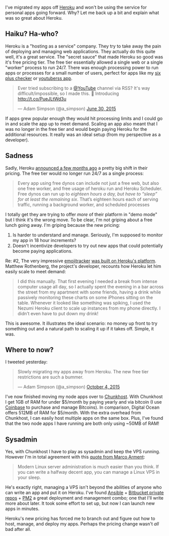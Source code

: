 I've migrated my apps off [Heroku](https://www.heroku.com/) and won't be using the service for personal apps going forward. Why? Let me back up a bit and explain what was so great about Heroku.

## Haiku? Ha-who?

Heroku is a "hosting as a service" company. They try to take away the pain of deploying and managing web applications. They actually do this quite well, it's a great service. The "secret sauce" that made Heroku so good was it's free pricing tier. The free tier essentially allowed a single web or a single "worker" process to run 24/7. There was enough processing power to run apps or processes for a small number of users, perfect for apps like my [six plus checker](/writing/iphone-checker-with-capybara-and-twilio) or [youtuberss app](http://ytrss.co).

> Ever tried subscribing to a [@YouTube](https://twitter.com/YouTube) channel via RSS? It's way difficult/impossible, so I made this. 📢 Introducing <http://t.co/PueJLtWd3u>
> 
> — Adam Simpson (@a\_simpson) [June 30, 2015](https://twitter.com/a_simpson/status/615897507592278018)

If apps grew popular enough they would hit processing limits and I could go in and scale the app up to meet demand. Scaling an app also meant that I was no longer in the free tier and would begin paying Heroku for the additional resources. It really was an ideal setup (from my perspective as a developer).

## Sadness

Sadly, Heroku [announced a few months ago](https://blog.heroku.com/archives/2015/5/7/new-dyno-types-public-beta) a pretty big shift in their pricing. The free tier would no longer run 24/7 as a single process:

> Every app using free dynos can include not just a free web, but also one free worker, and free usage of heroku run and Heroku Scheduler. Free dynos can run up to *eighteen hours a day, but have to “sleep” for at least the remaining six*. That’s eighteen hours each of serving traffic, running a background worker, and scheduled processes

I totally get they are trying to offer *more* of their platform in "demo mode" but I think it's the wrong move. To be clear, I'm not griping about a free lunch going away. I'm griping because the new pricing:

1.  Is harder to understand and manage. Seriously, I'm supposed to monitor my app in 18 hour increments?
2.  Doesn't incentivize developers to try out new apps that could potentially become paying applications.

Re: \#2, The very impressive [emojitracker](http://emojitracker.com) [was built on Heroku's platform](https://medium.com/@mroth/how-i-built-emojitracker-179cfd8238ac). Matthew Rothenberg, the project's developer, recounts how Heroku let him easily scale to meet demand:

> I did this manually. That first evening I needed a break from intense computer usage all day, so I actually spent the evening in a bar across the street from my apartment with some friends, having a drink while passively monitoring these charts on some iPhones sitting on the table. Whenever it looked like something was spiking, I used the Nezumi Heroku client to scale up instances from my phone directly. I didn’t even have to put down my drink\!

This is awesome. It illustrates the ideal scenario: no money up front to try something out and a natural path to scaling it up if it takes off. Simple, it was.

## Where to now?

I tweeted yesterday:

> Slowly migrating my apps away from Heroku. The new free tier restrictions are such a bummer.
> 
> — Adam Simpson (@a\_simpson) [October 4, 2015](https://twitter.com/a_simpson/status/650737554183094272)

I've now finished moving my node apps over to [Chunkhost](https://chunkhost.com/r/46012). With Chunkhost I get 1GB of RAM for under $5/month by paying yearly and via bitcoin (I use [Coinbase](https://www.coinbase.com/join/526d7fc9d296a258e800005c) to purchase and manage Bitcoins). In comparison, Digital Ocean offers 512MB of RAM for $5/month. With the extra overhead from Chunkhost, I can easily host multiple apps on the same box. Plus, I've found that the two node apps I have running are both only using ~50MB of RAM\!

## Sysadmin

Yes, with Chunkhost I have to play as sysadmin and keep the VPS running. However I'm in total agreement with this [quote from Marco Arment](http://www.marco.org/2014/03/27/web-hosting-for-app-developers):

> Modern Linux server administration is much easier than you think. If you can write a halfway decent app, you can manage a Linux VPS in your sleep.

He's exactly right, managing a VPS isn't beyond the abilities of anyone who can write an app and put it on Heroku. I've found [Ansible](http://www.ansible.com/get-started) + [Bitbucket private repos](http://bitbucket.org) + [PM2](http://pm2.keymetrics.io) a great deployment and management combo; one that I'll write more about later. It took some effort to set up, but now I can launch new apps in minutes.

Heroku's new pricing has forced me to branch out and figure out how to host, manage, and deploy my apps. Perhaps the pricing change wasn't *all* bad after all.
